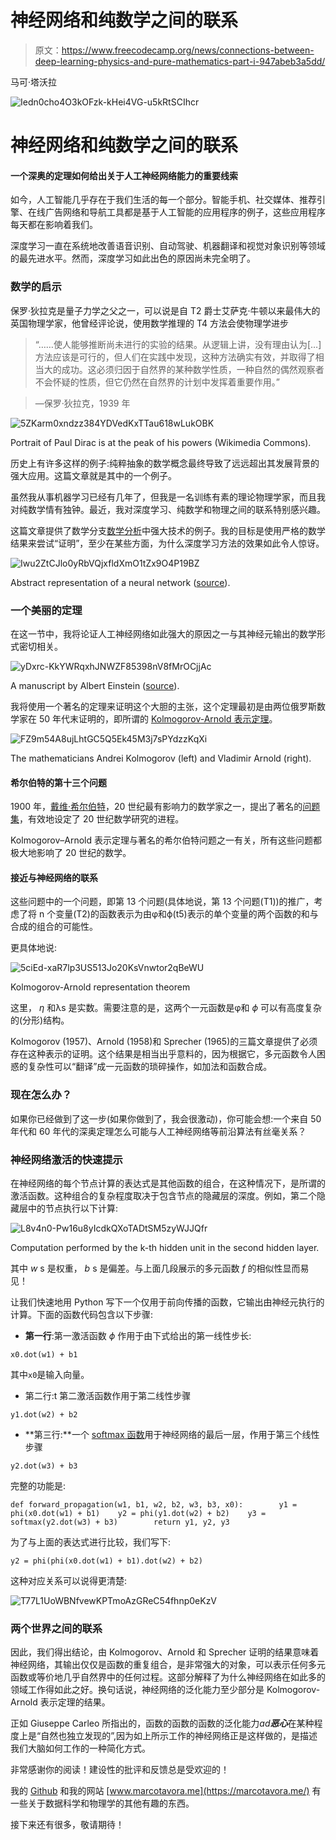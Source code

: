 # 神经网络和纯数学之间的联系

> 原文：<https://www.freecodecamp.org/news/connections-between-deep-learning-physics-and-pure-mathematics-part-i-947abeb3a5dd/>

马可·塔沃拉

![Iedn0cho4O3kOFzk-kHei4VG-u5kRtSCIhcr](img/2a704c0bab5912e535bbe0adc5b5189b.png)

# 神经网络和纯数学之间的联系

#### 一个深奥的定理如何给出关于人工神经网络能力的重要线索

如今，人工智能几乎存在于我们生活的每一个部分。智能手机、社交媒体、推荐引擎、在线广告网络和导航工具都是基于人工智能的应用程序的例子，这些应用程序每天都在影响着我们。

深度学习一直在系统地改善语音识别、自动驾驶、机器翻译和视觉对象识别等领域的最先进水平。然而，深度学习如此出色的原因尚未完全明了。

### 数学的启示

保罗·狄拉克是量子力学之父之一，可以说是自 T2 爵士艾萨克·牛顿以来最伟大的英国物理学家，他曾经评论说，使用数学推理的 T4 方法会使物理学进步

> “……使人能够推断尚未进行的实验的结果。从逻辑上讲，没有理由认为[…]方法应该是可行的，但人们在实践中发现，这种方法确实有效，并取得了相当大的成功。这必须归因于自然界的某种数学性质，一种自然的偶然观察者不会怀疑的性质，但它仍然在自然界的计划中发挥着重要作用。”

> —保罗·狄拉克，1939 年

![5ZKarm0xndzz384YDVedKxTTau618wLukOBK](img/2b3d9e66f707dd467c198c1365cfc0e6.png)

Portrait of Paul Dirac is at the peak of his powers (Wikimedia Commons).

历史上有许多这样的例子:纯粹抽象的数学概念最终导致了远远超出其发展背景的强大应用。这篇文章就是其中的一个例子。

虽然我从事机器学习已经有几年了，但我是一名训练有素的理论物理学家，而且我对纯数学情有独钟。最近，我对深度学习、纯数学和物理之间的联系特别感兴趣。

这篇文章提供了数学分支[数学分析](https://en.wikipedia.org/wiki/Real_analysis)中强大技术的例子。我的目标是使用严格的数学结果来尝试“证明”，至少在某些方面，为什么深度学习方法的效果如此令人惊讶。

![Iwu2ZtCJlo0yRbVQjxfldXmO1tZx9O4P19BZ](img/eb2f4a92b285acc3e5d2963e6779fdfa.png)

Abstract representation of a neural network ([source](https://www.shutterstock.com/g/ktsdesign)).

### 一个美丽的定理

在这一节中，我将论证人工神经网络如此强大的原因之一与其神经元输出的数学形式密切相关。

![yDxrc-KkYWRqxhJNWZF85398nV8fMrOCjjAc](img/85b0764d866e16fda491fca83935e7b7.png)

A manuscript by Albert Einstein ([source](http://www.alberteinstein.info/manuscripts.html)).

我将使用一个著名的定理来证明这个大胆的主张，这个定理最初是由两位俄罗斯数学家在 50 年代末证明的，即所谓的 [Kolmogorov-Arnold 表示定理](https://en.wikipedia.org/wiki/Kolmogorov%E2%80%93Arnold_representation_theorem)。

![FZ9m54A8ujLhtGC5Q5Ek45M3j7sPYdzzKqXi](img/5cf8d63b704e48c9c7014baa3982e5ac.png)

The mathematicians Andrei Kolmogorov (left) and Vladimir Arnold (right).

#### 希尔伯特的第十三个问题

1900 年，[戴维·希尔伯特](https://en.wikipedia.org/wiki/David_Hilbert)，20 世纪最有影响力的数学家之一，提出了著名的[问题集](https://en.wikipedia.org/wiki/Hilbert%27s_problems)，有效地设定了 20 世纪数学研究的进程。

Kolmogorov–Arnold 表示定理与著名的希尔伯特问题之一有关，所有这些问题都极大地影响了 20 世纪的数学。

#### 接近与神经网络的联系

这些问题中的一个问题，即第 13 个问题(具体地说，第 13 个问题(T1))的推广，考虑了将 n 个变量(T2)的函数表示为由φ和ϕ(t5)表示的单个变量的两个函数的和与合成的组合的可能性。

更具体地说:

![5ciEd-xaR7lp3US513Jo20KsVnwtor2qBeWU](img/04ef4be22c967555e8a31267af765658.png)

Kolmogorov-Arnold representation theorem

这里， *η* 和λs 是实数。需要注意的是，这两个一元函数是φ和 *ϕ* 可以有高度复杂的(分形)结构。

Kolmogorov (1957)、Arnold (1958)和 Sprecher (1965)的三篇文章提供了必须存在这种表示的证明。这个结果是相当出乎意料的，因为根据它，多元函数令人困惑的复杂性可以“翻译”成一元函数的琐碎操作，如加法和函数合成。

### 现在怎么办？

如果你已经做到了这一步(如果你做到了，我会很激动)，你可能会想:一个来自 50 年代和 60 年代的深奥定理怎么可能与人工神经网络等前沿算法有丝毫关系？

### 神经网络激活的快速提示

在神经网络的每个节点计算的表达式是其他函数的组合，在这种情况下，是所谓的激活函数。这种组合的复杂程度取决于包含节点的隐藏层的深度。例如，第二个隐藏层中的节点执行以下计算:

![L8v4n0-Pw16u8yIcdkQXoTADtSM5zyWJJQfr](img/d6b737a185f9a4150ed252f961a3a348.png)

Computation performed by the k-th hidden unit in the second hidden layer.

其中 *w* s 是权重， *b* s 是偏差。与上面几段展示的多元函数 *f* 的相似性显而易见！

让我们快速地用 Python 写下一个仅用于前向传播的函数，它输出由神经元执行的计算。下面的函数代码包含以下步骤:

*   **第一行**:第一激活函数 *ϕ* 作用于由下式给出的第一线性步长:

```
x0.dot(w1) + b1
```

其中`x0`是输入向量。

*   第二行:t 第二激活函数作用于第二线性步骤

```
y1.dot(w2) + b2
```

*   **第三行:**一个 [softmax 函数](https://en.wikipedia.org/wiki/Softmax_function#Neural_networks)用于神经网络的最后一层，作用于第三个线性步骤

```
y2.dot(w3) + b3
```

完整的功能是:

```
def forward_propagation(w1, b1, w2, b2, w3, b3, x0):        y1 = phi(x0.dot(w1) + b1)    y2 = phi(y1.dot(w2) + b2)    y3 = softmax(y2.dot(w3) + b3)        return y1, y2, y3
```

为了与上面的表达式进行比较，我们写下:

```
y2 = phi(phi(x0.dot(w1) + b1).dot(w2) + b2)
```

这种对应关系可以说得更清楚:

![T77L1UoWBNfvewKPTmoAzGReC54fhnp0eKzV](img/1db74f3f9da2a7e6db054296c267df79.png)

### 两个世界之间的联系

因此，我们得出结论，由 Kolmogorov、Arnold 和 Sprecher 证明的结果意味着神经网络，其输出仅仅是函数的重复组合，是非常强大的对象，可以表示任何多元函数或等价地几乎自然界中的任何过程。这部分解释了为什么神经网络在如此多的领域工作得如此之好。换句话说，神经网络的泛化能力至少部分是 Kolmogorov-Arnold 表示定理的结果。

正如 Giuseppe Carleo 所指出的，函数的函数的函数的泛化能力*ad**恶心***在某种程度上是“自然也独立发现的”,因为如上所示工作的神经网络正是这样做的，是描述我们大脑如何工作的一种简化方式。

非常感谢你的阅读！建设性的批评和反馈总是受欢迎的！

我的 [Github](https://github.com/marcotav) 和我的网站 [www.marcotavora.me](https://marcotavora.me/) 有一些关于数据科学和物理学的其他有趣的东西。

接下来还有很多，敬请期待！